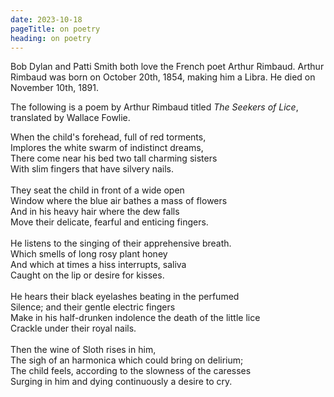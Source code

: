```yaml
---
date: 2023-10-18
pageTitle: on poetry
heading: on poetry
---
```

<p>Bob Dylan and Patti Smith both love the French poet Arthur Rimbaud. Arthur Rimbaud was born on October 20th, 1854, making him a Libra. He died on November 10th, 1891.</p>
  <p>The following is a poem by Arthur Rimbaud titled <em>The Seekers of Lice</em>, translated by Wallace Fowlie.</p>
  <p class="longQuote">When the child's forehead, full of red torments,<br>
    Implores the white swarm of indistinct dreams,<br>
    There come near his bed two tall charming sisters<br>
    With slim fingers that have silvery nails.<br>
    <br>
    They seat the child in front of a wide open<br>
    Window where the blue air bathes a mass of flowers<br>
    And in his heavy hair where the dew falls<br>
    Move their delicate, fearful and enticing fingers.<br>
    <br>
    He listens to the singing of their apprehensive breath.<br>
    Which smells of long rosy plant honey<br>
    And which at times a hiss interrupts, saliva<br>
    Caught on the lip or desire for kisses.<br>
    <br>
    He hears their black eyelashes beating in the perfumed<br>
    Silence; and their gentle electric fingers<br>
    Make in his half-drunken indolence the death of the little lice<br>
    Crackle under their royal nails.<br>
    <br>
    Then the wine of Sloth rises in him,<br>
    The sigh of an harmonica which could bring on delirium;<br>
    The child feels, according to the slowness of the caresses<br>
    Surging in him and dying continuously a desire to cry.<br>
  </p>